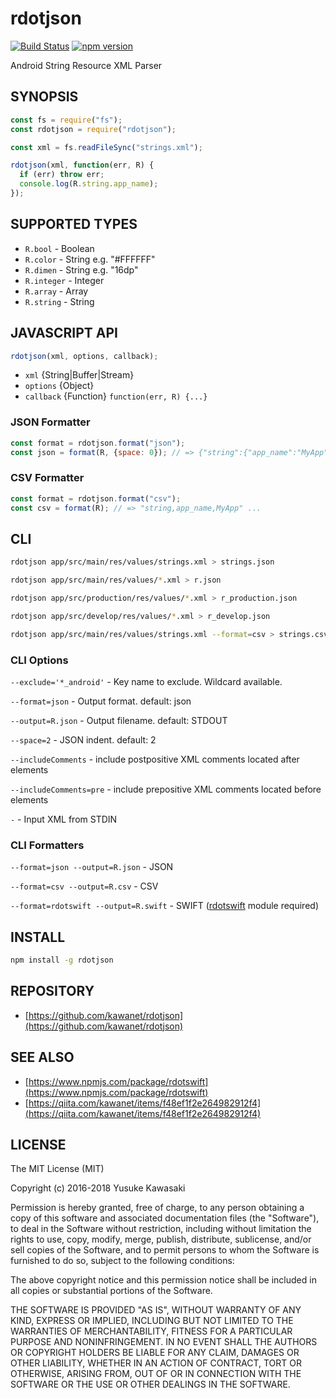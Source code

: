 # rdotjson

[![Build Status](https://travis-ci.org/kawanet/rdotjson.svg?branch=master)](https://travis-ci.org/kawanet/rdotjson) [![npm version](https://badge.fury.io/js/rdotjson.svg)](https://badge.fury.io/js/rdotjson)

Android String Resource XML Parser

## SYNOPSIS

```js
const fs = require("fs");
const rdotjson = require("rdotjson");

const xml = fs.readFileSync("strings.xml");

rdotjson(xml, function(err, R) {
  if (err) throw err;
  console.log(R.string.app_name);
});
```

## SUPPORTED TYPES

- `R.bool` - Boolean
- `R.color` - String e.g. "#FFFFFF"
- `R.dimen` - String e.g. "16dp"
- `R.integer` - Integer
- `R.array` - Array
- `R.string` - String

## JAVASCRIPT API

```js
rdotjson(xml, options, callback);
```

- `xml` {String|Buffer|Stream}
- `options` {Object}
- `callback` {Function} `function(err, R) {...}`

### JSON Formatter

```js
const format = rdotjson.format("json");
const json = format(R, {space: 0}); // => {"string":{"app_name":"MyApp", ... }}
```

### CSV Formatter

```js
const format = rdotjson.format("csv");
const csv = format(R); // => "string,app_name,MyApp" ...
```

## CLI

```sh
rdotjson app/src/main/res/values/strings.xml > strings.json

rdotjson app/src/main/res/values/*.xml > r.json

rdotjson app/src/production/res/values/*.xml > r_production.json

rdotjson app/src/develop/res/values/*.xml > r_develop.json

rdotjson app/src/main/res/values/strings.xml --format=csv > strings.csv
```

### CLI Options

`--exclude='*_android'` - Key name to exclude. Wildcard available.

`--format=json` - Output format. default: json

`--output=R.json` - Output filename. default: STDOUT

`--space=2` - JSON indent. default: 2

`--includeComments` - include postpositive XML comments located after elements

`--includeComments=pre` - include prepositive XML comments located before elements

`-` - Input XML from STDIN

### CLI Formatters

`--format=json --output=R.json` - JSON

`--format=csv --output=R.csv` - CSV

`--format=rdotswift --output=R.swift` - SWIFT ([rdotswift](https://github.com/kawanet/rdotswift) module required)

## INSTALL

```sh
npm install -g rdotjson
```

## REPOSITORY

- [https://github.com/kawanet/rdotjson](https://github.com/kawanet/rdotjson)

## SEE ALSO

- [https://www.npmjs.com/package/rdotswift](https://www.npmjs.com/package/rdotswift)
- [https://qiita.com/kawanet/items/f48ef1f2e264982912f4](https://qiita.com/kawanet/items/f48ef1f2e264982912f4)

## LICENSE

The MIT License (MIT)

Copyright (c) 2016-2018 Yusuke Kawasaki

Permission is hereby granted, free of charge, to any person obtaining a copy
of this software and associated documentation files (the "Software"), to deal
in the Software without restriction, including without limitation the rights
to use, copy, modify, merge, publish, distribute, sublicense, and/or sell
copies of the Software, and to permit persons to whom the Software is
furnished to do so, subject to the following conditions:

The above copyright notice and this permission notice shall be included in all
copies or substantial portions of the Software.

THE SOFTWARE IS PROVIDED "AS IS", WITHOUT WARRANTY OF ANY KIND, EXPRESS OR
IMPLIED, INCLUDING BUT NOT LIMITED TO THE WARRANTIES OF MERCHANTABILITY,
FITNESS FOR A PARTICULAR PURPOSE AND NONINFRINGEMENT. IN NO EVENT SHALL THE
AUTHORS OR COPYRIGHT HOLDERS BE LIABLE FOR ANY CLAIM, DAMAGES OR OTHER
LIABILITY, WHETHER IN AN ACTION OF CONTRACT, TORT OR OTHERWISE, ARISING FROM,
OUT OF OR IN CONNECTION WITH THE SOFTWARE OR THE USE OR OTHER DEALINGS IN THE
SOFTWARE.
